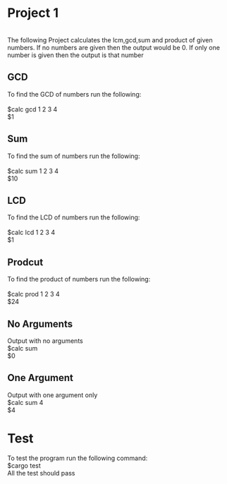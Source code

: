 <h1>Project 1</h1><br/>The following Project calculates the 
lcm,gcd,sum and product of given numbers. If no numbers
are given then the output would be 0. If only one number is given then the output is that number

<h2>GCD</h2>
To find the GCD of numbers run the following:<br/><br/>
$calc gcd 1 2 3 4<br/>
$1<br/>

<h2>Sum</h2>
To find the sum of numbers run the following:<br/><br/>
$calc sum 1 2 3 4<br/>
$10<br/>

<h2>LCD</h2>
To find the LCD of numbers run the following:<br/><br/>
$calc lcd 1 2 3 4<br/>
$1<br/>

<h2>Prodcut</h2>
To find the product of numbers run the following:<br/><br/>
$calc prod 1 2 3 4<br/>
$24<br/>

<h2>No Arguments</h2>
Output with no arguments<br/>
$calc sum<br/>
$0<br/>

<h2>One Argument</h2>
Output with one argument only<br/>
$calc sum 4<br/>
$4<br/>

<h1>Test</h1>
To test the program run the following command:<br/>
$cargo test<br/>
All the test should pass
